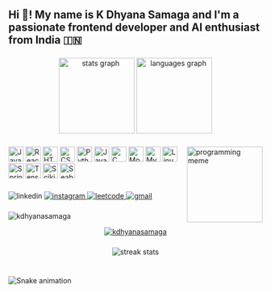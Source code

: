 <h2 align="left">Hi 👋! My name is K Dhyana Samaga and I'm a passionate frontend developer and AI enthusiast from India 🇮🇳</h2>

###

<div align="center">
  <img src="https://github-readme-stats.vercel.app/api?username=kdhyanasamaga&hide_title=false&hide_rank=false&show_icons=true&include_all_commits=true&count_private=true&disable_animations=false&theme=dracula&locale=en&hide_border=false" height="150" alt="stats graph" />
  <img src="https://github-readme-stats.vercel.app/api/top-langs?username=kdhyanasamaga&locale=en&hide_title=false&layout=compact&card_width=320&langs_count=6&theme=dracula&hide_border=false" height="150" alt="languages graph" />
</div>

###

<img align="right" height="150" src="https://i.imgflip.com/65efzo.gif" alt="programming meme" />

###

<div align="left">
  <img src="https://cdn.jsdelivr.net/gh/devicons/devicon/icons/javascript/javascript-original.svg" height="30" alt="JavaScript" />
  <img src="https://cdn.jsdelivr.net/gh/devicons/devicon/icons/react/react-original.svg" height="30" alt="React" />
  <img src="https://cdn.jsdelivr.net/gh/devicons/devicon/icons/html5/html5-original.svg" height="30" alt="HTML5" />
  <img src="https://cdn.jsdelivr.net/gh/devicons/devicon/icons/css3/css3-original.svg" height="30" alt="CSS3" />
  <img src="https://cdn.jsdelivr.net/gh/devicons/devicon/icons/python/python-original.svg" height="30" alt="Python" />
  <img src="https://cdn.jsdelivr.net/gh/devicons/devicon/icons/java/java-original.svg" height="30" alt="Java" />
  <img src="https://cdn.jsdelivr.net/gh/devicons/devicon/icons/c/c-original.svg" height="30" alt="C" />
  <img src="https://cdn.jsdelivr.net/gh/devicons/devicon/icons/mongodb/mongodb-original-wordmark.svg" height="30" alt="MongoDB" />
  <img src="https://cdn.jsdelivr.net/gh/devicons/devicon/icons/mysql/mysql-original-wordmark.svg" height="30" alt="MySQL" />
  <img src="https://cdn.jsdelivr.net/gh/devicons/devicon/icons/linux/linux-original.svg" height="30" alt="Linux" />
  <img src="https://www.vectorlogo.zone/logos/springio/springio-icon.svg" height="30" alt="Spring" />
  <img src="https://www.vectorlogo.zone/logos/tensorflow/tensorflow-icon.svg" height="30" alt="TensorFlow" />
  <img src="https://upload.wikimedia.org/wikipedia/commons/0/05/Scikit_learn_logo_small.svg" height="30" alt="Scikit-Learn" />
  <img src="https://seaborn.pydata.org/_images/logo-mark-lightbg.svg" height="30" alt="Seaborn" />
</div>

###

<div align="left">
  <img src="https://img.shields.io/static/v1?message=LinkedIn&logo=linkedin&label=&color=0077B5&logoColor=white&labelColor=&style=for-the-badge" alt="linkedin" />
  <a href="https://instagram.com/k_dhyana_" target="_blank">
    <img src="https://img.shields.io/static/v1?message=Instagram&logo=instagram&label=&color=E4405F&logoColor=white&labelColor=&style=for-the-badge" alt="instagram" />
  </a>
  <a href="https://www.leetcode.com/kdhyanasamaga" target="_blank">
    <img src="https://img.shields.io/static/v1?message=LeetCode&logo=leetcode&label=&color=FFA116&logoColor=white&labelColor=&style=for-the-badge" alt="leetcode" />
  </a>
  <a href="mailto:kdhyanasamaga@gmail.com">
    <img src="https://img.shields.io/static/v1?message=Gmail&logo=gmail&label=&color=D14836&logoColor=white&labelColor=&style=for-the-badge" alt="gmail" />
  </a>
</div>

###

<p align="left"> <img src="https://komarev.com/ghpvc/?username=kdhyanasamaga&label=Profile%20views&color=0e75b6&style=flat" alt="kdhyanasamaga" /> </p>

<p align="center"> <a href="https://github.com/ryo-ma/github-profile-trophy"><img src="https://github-profile-trophy.vercel.app/?username=kdhyanasamaga&theme=dracula" alt="kdhyanasamaga" /></a> </p>

###

<p align="center">
  <img src="https://github-readme-streak-stats.herokuapp.com/?user=kdhyanasamaga&theme=dracula" alt="streak stats" />
</p>

###

<br clear="both">

<img src="https://raw.githubusercontent.com/maurodesouza/maurodesouza/output/snake.svg" alt="Snake animation" />

